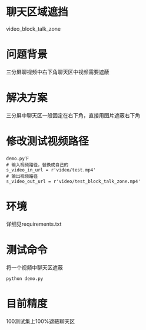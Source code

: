 # 聊天区域遮挡
video_block_talk_zone

# 问题背景
三分屏聊视频中右下角聊天区中视频需要遮蔽

# 解决方案
三分屏中聊天区一般固定在右下角，直接用图片遮蔽右下角

# 修改测试视频路径
```
demo.py下
# 输入视频路径，替换成自己的
s_video_in_url = r'video/test.mp4'
# 输出视频路径
s_video_out_url = r'video/test_block_talk_zone.mp4'
```

# 环境
详细见requirements.txt

# 测试命令
将一个视频中聊天区遮蔽
```shell
python demo.py
```

# 目前精度
100测试集上100%遮蔽聊天区
